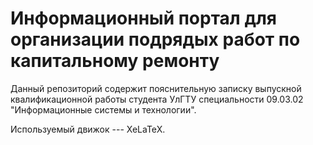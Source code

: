 # Информационный портал для организации подрядых работ по капитальному ремонту

Данный репозиторий содержит пояснительную записку выпускной квалификационной работы студента УлГТУ специальности 09.03.02 "Информационные системы и технологии".

Используемый движок --- XeLaTeX.
